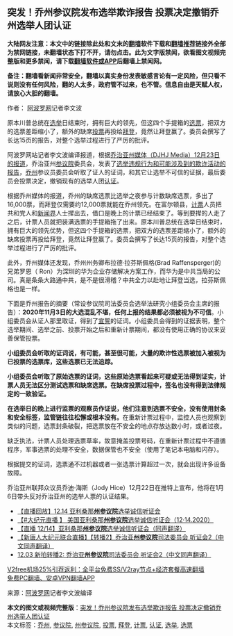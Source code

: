  <h2>突发！乔州参议院发布选举欺诈报告 投票决定撤销乔州选举人团认证</h2> <p class="notice"><b>大陆网友注意：本文中的链接除此处和文末的<a href="https://github.com/bannedbook/fanqiang" >翻墙</a>软件下载和<a href="https://github.com/killgcd/justmysocks/blob/master/README.md">翻墙推荐</a>链接外全部为禁网链接，未翻墙状态下打不开，请勿点击。此为文字版禁闻，欲看图文视频完整版和更多禁闻，请下载<a href="https://github.com/bannedbook/fanqiang">翻墙软件或APP</a>后翻墙上禁闻网。</p><p>备注：翻墙看新闻非常安全，翻墙以真实身份发表敏感言论有一定风险，但只看不说则没有任何风险，翻的人太多，政府管不过来，也不管。信息自由是天赋人权，请放心大胆的翻墙。</b></p>  <div class="entry"> <p>作者： <span class='wp_keywordlink_affiliate'><a href="https://www.aboluowang.com/" title="阿波罗网" target="_blank">阿波罗网</a></span>记者李文波</p> <p id="summary">原本川普总统在<a href="https://www.bannedbook.org/bnews/tag/%e9%80%89%e4%b8%be/" class="st_tag internal_tag" rel="tag" title="标签 选举 下的日志">选举</a>日结束时，拥有巨大的领先，但这四个手提箱的<a href="https://www.bannedbook.org/bnews/tag/%E9%80%89%E7%A5%A8/" class="st_tag internal_tag" rel="tag" title="标签 选票 下的日志">选票</a>，把双方的选票差距缩小了，额外的缺席<a href="https://www.bannedbook.org/bnews/tag/%E6%8A%95%E7%A5%A8/" class="st_tag internal_tag" rel="tag" title="标签 投票 下的日志">投票</a>再投给<a href="https://www.bannedbook.org/bnews/tag/%e6%8b%9c%e7%99%bb/" class="st_tag internal_tag" rel="tag" title="标签 拜登 下的日志">拜登</a>，竟然让拜登赢了。委员会撰写了长达15页的报告，对整个选举过程进行了严厉的批评。</p> <p>阿波罗网站记者李文波编译报道，根据<a href="https://djhjmedia.com/steven/ga-senate-committee-releases-damning-report-on-election-fraud-election-untrustworthyrecommends-decertifying-electors/">乔治亚州媒体（DJHJ Media）12月23日的报道</a>，乔治亚州<a href="https://www.bannedbook.org/bnews/tag/%e5%8f%82%e8%ae%ae%e9%99%a2/" class="st_tag internal_tag" rel="tag" title="标签 参议院 下的日志">参议院</a>委员会，发表了<a href="https://creativedestructionmedia.com/wp-content/uploads/2020/12/THE_FINAL-REPORT-1.pdf">选举违规行为和可能涉及到的欺诈活动的报告</a>，<a href="https://www.bannedbook.org/bnews/tag/%E4%B9%94%E5%B7%9E/" class="st_tag internal_tag" rel="tag" title="标签 乔州 下的日志">乔州</a>参议员委员会听取了证人的证词，和其它让选举不可信的证据，最后委员会投票决定，撤销现有的选举人团<a href="https://www.bannedbook.org/bnews/tag/%E8%AE%A4%E8%AF%81/" class="st_tag internal_tag" rel="tag" title="标签 认证 下的日志">认证</a>。</p>  <p>根据乔州媒体的报道，乔州的缺席选票比选举之夜参与计数缺席选票，多出了16,000票，而拜登仅需要约12,000票就能在乔州领先。在富尔顿县，<a href="https://www.bannedbook.org/bnews/tag/%E8%AE%A1%E7%A5%A8/" class="st_tag internal_tag" rel="tag" title="标签 计票 下的日志">计票</a>人员把共和党人和<span class='wp_keywordlink'><a href="https://www.bannedbook.org/forum2/topic805.html" title="新闻与官场的内幕故事：新闻界" target="_blank">新闻界</a></span>人士撵出去，借口是晚上的计票已经结束了。等到要撵的人走了之后，计票人员就把装满选票的手提箱拖了出来。原本川普总统在选举日结束时，拥有巨大的领先优势，但这四个手提箱的选票，把双方的选票差距缩小了，额外的缺席投票再投给拜登，竟然让拜登赢了。委员会撰写了长达15页的报告，对整个选举过程进行了严厉的批评。</p> <p>此外，乔州媒体还发现，乔州州务卿布拉德·拉芬斯佩格(Brad Raffensperger)的兄弟罗恩（ Ron）为深圳的华为企业存储解决方案工作，而华为是中共当局的公司。真是条条大路通中共，是不是很滑稽？中共全力以赴地让拜登当选，拉芬斯佩格也是一样。</p> <p>下面是乔州报告的摘要（常设参议院司法委员会选举法研究小组委员会主席的报告）：<strong>2020</strong><strong>年11</strong><strong>月3</strong><strong>日的大选混乱不堪，任何上报的结果都必须被视为不可信</strong>。小组委员会从证人那里取证，得到了<span class='wp_keywordlink'><a href="https://www.bannedbook.org/forum5/topic17.html" title="宣誓与预言" target="_blank">宣誓</a></span>的证词。小组委员会得到的证据表明，整个选举期间、选举之前、投票开始之后和重新计票期间，都没有使用正确的协议来妥善保管投票。</p>  <p><strong>小组委员会听取的证词说，有可能，甚至很可能，大量的欺诈性选票被加入被视为已投票的选票库，这些选票已无法追踪。</strong></p> <p><strong>小组委员会听取了原始选票的证词，这些原始选票看起来可疑或无法得到证实，计票人员无法区分测试选票和缺席选票。在缺席投票过程中，签名也没有得到法律规定的一致验证。</strong></p> <p><strong>在选举日的晚上进行监票的观察员作证说，他们注意到选票不安全，没有使用封条和安全标签，监管链往往松懈或根本没有。</strong>在重新计票过程中，监控人员也观察到类似的问题，选票封条破裂，把选票放在不安全的地点存放达数小时，或者过夜。</p>  <p>缺乏执法，计票人员处理选票草率，故意掩盖投票号码，在重新计票过程中不遵循程序，军事选票的处理不安全，数据保管也不安全（使用了笔记本电脑和闪存）。</p> <p>根据提交的证词，选票通不过机器或者一张选票计算超过一次，就会出现许多设备故障。</p> <p>乔治亚州联邦众议员乔迪·海斯（Jody Hice）12月22日在推特上宣布，他将在1月6日带头反对乔治亚州的选举人票的认证结果。</p>  <ul class='op-related-articles' title='相关阅读'> <li><a href='https://www.bannedbook.org/bnews/taiwannews/20201215/1448038.html' target='_blank'>【直播回放】12.14 亚利桑那<b>州参议院</b>选举诚信听证会</a></li> <li><a href='https://www.bannedbook.org/bnews/bannedvideo/20201214/1447708.html' target='_blank'>【#大纪元直播 】 美国亚利桑那<b>州参议院</b>选举诚信听证会（12·14.2020）</a></li> <li><a href='https://www.bannedbook.org/bnews/bannedvideo/20201214/1447700.html' target='_blank'>【直播 12/14】亚利桑那<b>州参议院</b>选举诚信听证会（同声翻译）</a></li> <li><a href='https://www.bannedbook.org/bnews/bannedvideo/20201204/1441743.html' target='_blank'>【新唐人大纪元联合直播】【转播2】乔治亚<b>州参议院</b>司法委员会 听证会2（中文同声翻译）</a></li> <li><a href='https://www.bannedbook.org/bnews/bannedvideo/20201204/1441742.html' target='_blank'>12.03 新拍转播2: 乔治亚<b>州参议院</b>司法委员会 听证会2（中文同声翻译）</a></li> </ul> <p class="texttj"> <a href="https://www.bannedbook.org/forum23/topic22702.html" target="_blank">V2free机场25%引荐返利：全平台免费SS/V2ray节点+经济套餐高速翻墙</a><br/> <a href="https://github.com/bannedbook/fanqiang/wiki/%E7%A6%81%E9%97%BB%E7%BD%91%E5%AE%89%E5%8D%93%E7%BF%BB%E5%A2%99%E6%96%B0%E9%97%BBAPP" target="_blank">免费PC翻墙、安卓VPN翻墙APP</a></p><p> 来源：<a href="https://www.aboluowang.com/2020/1225/1537754.html" target="_blank">阿波罗网</a>记者李文波编译 </p><a name='sharetosocial'></a>       <div><b>本文的图文或视频完整版</b>：<a href='https://www.bannedbook.org/bnews/cnnews/20201225/1454402.html'>突发！乔州参议院发布选举欺诈报告 投票决定撤销乔州选举人团认证</a></div>  </div><!--END ENTRY--> <div class="postfooter"> <div>本文标签：<a href="https://www.bannedbook.org/bnews/tag/%E4%B9%94%E5%B7%9E/" rel="tag">乔州</a>, <a href="https://www.bannedbook.org/bnews/tag/%e5%8f%82%e8%ae%ae%e9%99%a2/" rel="tag">参议院</a>, <a href="https://www.bannedbook.org/bnews/tag/%E5%B7%9E%E5%8F%82%E8%AE%AE%E9%99%A2/" rel="tag">州参议院</a>, <a href="https://www.bannedbook.org/bnews/tag/%E6%8A%95%E7%A5%A8/" rel="tag">投票</a>, <a href="https://www.bannedbook.org/bnews/tag/%e6%8b%9c%e7%99%bb/" rel="tag">拜登</a>, <a href="https://www.bannedbook.org/bnews/tag/%E8%AE%A1%E7%A5%A8/" rel="tag">计票</a>, <a href="https://www.bannedbook.org/bnews/tag/%E8%AE%A4%E8%AF%81/" rel="tag">认证</a>, <a href="https://www.bannedbook.org/bnews/tag/%e9%80%89%e4%b8%be/" rel="tag">选举</a>, <a href="https://www.bannedbook.org/bnews/tag/%E9%80%89%E7%A5%A8/" rel="tag">选票</a></div>  </div><!--END POSTFOOTER--> 